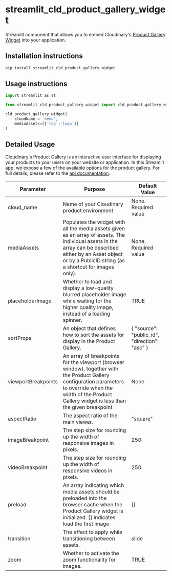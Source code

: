 # streamlit_cld_product_gallery_widget

Streamlit component that allows you to embed Cloudinary's [Product Gallery Widget](https://cloudinary.com/documentation/product_gallery) into your application.

## Installation instructions 

```sh
pip install streamlit_cld_product_gallery_widget
```

## Usage instructions

```python
import streamlit as st

from streamlit_cld_product_gallery_widget import cld_product_gallery_widget

cld_product_gallery_widget(
    cloudName = 'demo',
    mediaAssets=[{'tag':'logo'}]
)
```

## Detailed Usage

Cloudinary's Product Gallery is an interactive user interface for displaying your products to your users on your website or application. In this Streamlit app, we expose a few of the available options for the product gallery. For full details, please refer to the [api documentation](https://cloudinary.com/documentation/product_gallery_reference).

| Parameter           | Purpose                                                                                                                                                                                                            | Default Value                                 |
| ------------------- | ------------------------------------------------------------------------------------------------------------------------------------------------------------------------------------------------------------------ | --------------------------------------------- |
| cloud_name          | Name of your Cloudinary product environment                                                                                                                                                                        | None. Required value                          |
| mediaAssets         | Populates the widget with all the media assets given as an array of assets. The individual assets in the array can be described either by an Asset object or by a PublicID string (as a shortcut for images only). | None. Required value                          |
| placeholderImage    | Whether to load and display a low-quality blurred placeholder image while waiting for the higher quality image, instead of a loading spinner.                                                                      | TRUE                                          |
| sortProps           | An object that defines how to sort the assets for display in the Product Gallery.                                                                                                                                  | { "source": "public_id", "direction": "asc" } |
| viewportBreakpoints | An array of breakpoints for the viewport (browser window), together with the Product Gallery configuration parameters to override when the width of the Product Gallery widget is less than the given breakpoint   | None                                          |
| aspectRatio         | The aspect ratio of the main viewer.                                                                                                                                                                               | "square"                                      |
| imageBreakpoint     | The step size for rounding up the width of responsive images in pixels.                                                                                                                                            | 250                                           |
| videoBreakpoint     | The step size for rounding up the width of responsive videos in pixels.                                                                                                                                            | 250                                           |
| preload             | An array indicating which media assets should be preloaded into the browser cache when the Product Gallery widget is initialized. [] indicates load the first image                                                | []                                            |
| transition          | The effect to apply while transitioning between assets.                                                                                                                                                            | slide                                         |
| zoom                | Whether to activate the zoom functionality for images.                                                                                                                                                             | TRUE                                          |